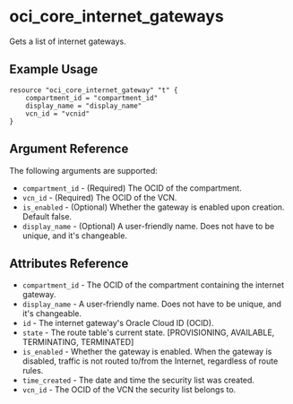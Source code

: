 # oci\_core\_internet\_gateways

Gets a list of internet gateways.

## Example Usage

```
resource "oci_core_internet_gateway" "t" {
    compartment_id = "compartment_id"
    display_name = "display_name"
    vcn_id = "vcnid"
}
```

## Argument Reference

The following arguments are supported:

* `compartment_id` - (Required) The OCID of the compartment.
* `vcn_id` - (Required) The OCID of the VCN.
* `is_enabled` - (Optional) Whether the gateway is enabled upon creation. Default false.
* `display_name` - (Optional) A user-friendly name. Does not have to be unique, and it's changeable.

## Attributes Reference
* `compartment_id` - The OCID of the compartment containing the internet gateway.
* `display_name` - A user-friendly name. Does not have to be unique, and it's changeable.
* `id` - The internet gateway's Oracle Cloud ID (OCID).
* `state` - The route table's current state. [PROVISIONING, AVAILABLE, TERMINATING, TERMINATED]
* `is_enabled` - Whether the gateway is enabled. When the gateway is disabled, traffic is not routed to/from the Internet, regardless of route rules.
* `time_created` - The date and time the security list was created.
* `vcn_id` - The OCID of the VCN the security list belongs to.
